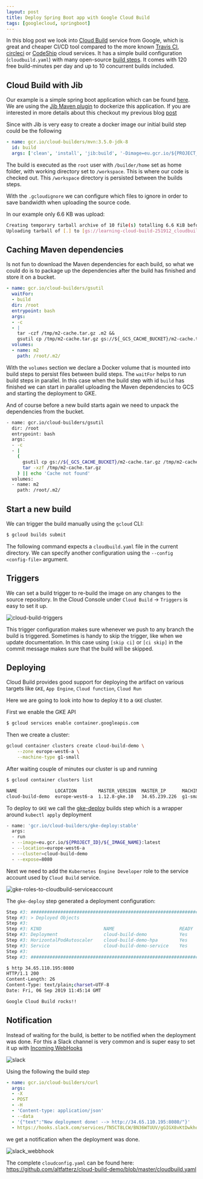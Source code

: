 ```yaml
---
layout: post
title: Deploy Spring Boot app with Google Cloud Build
tags: [googlecloud, springboot]
---
```


In this blog post we look into [Cloud Build](https://cloud.google.com/cloud-build/) service from Google, which is great and cheaper CI/CD tool compared to the more known [Travis CI](https://travis-ci.org/), [circleci](https://circleci.com/) or [CodeShip](https://codeship.com/) cloud services.
It has a simple build configuration (`cloudbuild.yaml`) with many open-source [build steps](https://github.com/GoogleCloudPlatform/cloud-builders-community). It comes with 120 free build-minutes per day and up to 10 concurrent builds included.

## Cloud Build with Jib

Our example is a simple spring boot application which can be found [here](https://github.com/altfatterz/cloud-build-demo).
We are using the [Jib Maven plugin](https://github.com/GoogleContainerTools/jib/tree/master/jib-maven-plugin) to dockerize this application. If you are interested in more details about this checkout my previous blog [post](https://zoltanaltfatter.com/2019/08/16/dockerizing-spring-boot-apps-with-jib/)  

Since with Jib is very easy to create a docker image our initial build step could be the following 

```yaml
- name: gcr.io/cloud-builders/mvn:3.5.0-jdk-8
  id: build
  args: ['clean', 'install', 'jib:build', '-Dimage=eu.gcr.io/${PROJECT_ID}/${_IMAGE_NAME}']
```

The build is executed as the `root` user with `/builder/home` set as home folder, with working directory set to `/workspace`. This is where our code is checked out.
This `/workspace` directory is persisted between the builds steps.
 
With the `.gcloudignore` we can configure which files to ignore in order to save bandwidth when uploading the source code.

In our example only 6.6 KB was upload:
 
```bash
Creating temporary tarball archive of 10 file(s) totalling 6.6 KiB before compression.
Uploading tarball of [.] to [gs://learning-cloud-build-251912_cloudbuild/source/1567805425.2-45e7381b7d114a6b9f7edda290d769c4.tgz]
```

## Caching Maven dependencies

Is not fun to download the Maven dependencies for each build, so what we could do is to package up the dependencies after the build has finished and store it on a bucket. 

```yaml
- name: gcr.io/cloud-builders/gsutil
  waitFor:
  - build
  dir: /root
  entrypoint: bash
  args:
  - -c
  - |
    tar -czf /tmp/m2-cache.tar.gz .m2 &&
    gsutil cp /tmp/m2-cache.tar.gz gs://${_GCS_CACHE_BUCKET}/m2-cache.tar.gz
  volumes:
  - name: m2
    path: /root/.m2/
```   

With the `volumes` section we declare a Docker volume that is mounted into build steps to persist files between build steps. 
The `waitFor` helps to run build steps in parallel. In this case when the build step with id `build` has finished we can start in parallel uploading the Maven dependencies to GCS and starting the deployment to GKE.

And of course before a new build starts again we need to unpack the dependencies from the bucket.

```bash
- name: gcr.io/cloud-builders/gsutil
  dir: /root
  entrypoint: bash
  args:
  - -c
  - |
    (
      gsutil cp gs://${_GCS_CACHE_BUCKET}/m2-cache.tar.gz /tmp/m2-cache.tar.gz &&
      tar -xzf /tmp/m2-cache.tar.gz
    ) || echo 'Cache not found'
  volumes:
  - name: m2
    path: /root/.m2/
``` 

## Start a new build

We can trigger the build manually using the `gcloud` CLI: 

```bash
$ gcloud builds submit
```

The following command expects a `cloudbuild.yaml` file in the current directory. We can specify another configuration using the `--config <config-file>` argument.

## Triggers

We can set a build trigger to re-build the image on any changes to the source repository. In the Cloud Console under `Cloud Build` -> `Triggers` is easy to set it up.

![cloud-build-triggers](/images/2019-09-06/cloub-build-triggers.png)

This trigger configuration makes sure whenever we push to any branch the build is triggered. Sometimes is handy to skip the trigger, like when we update documentation. In this case using `[skip ci]` or `[ci skip]` in the commit message makes sure that the build will be skipped.

## Deploying

Cloud Build provides good support for deploying the artifact on various targets like `GKE`, `App Engine`, `Cloud function`, `Cloud Run`
  
Here we are going to look into how to deploy it to a `GKE` cluster. 

First we enable the GKE API

```bash
$ gcloud services enable container.googleapis.com
```

Then we create a cluster:

```bash
gcloud container clusters create cloud-build-demo \
    --zone europe-west6-a \
    --machine-type g1-small  
```

After waiting couple of minutes our cluster is up and running

```bash
$ gcloud container clusters list

NAME              LOCATION        MASTER_VERSION  MASTER_IP      MACHINE_TYPE  NODE_VERSION   NUM_NODES  STATUS
cloud-build-demo  europe-west6-a  1.12.8-gke.10   34.65.239.226  g1-small      1.12.8-gke.10  3          RUNNING
```

To deploy to `GKE` we call the [gke-deploy](https://github.com/GoogleCloudPlatform/cloud-builders/tree/master/gke-deploy) builds step which is a wrapper around `kubectl apply` deployment

```bash
- name: 'gcr.io/cloud-builders/gke-deploy:stable'
  args:
  - run
  - --image=eu.gcr.io/${PROJECT_ID}/${_IMAGE_NAME}:latest
  - --location=europe-west6-a
  - --cluster=cloud-build-demo
  - --expose=8080
```

Next we need to add the `Kubernetes Engine Developer` role to the service account used by `Cloud Build` service.

![gke-roles-to-cloudbuild-serviceaccount](/images/2019-09-06/gke-role-to-cloudbuild-serviceaccount.png)

The `gke-deploy` step generated a deployment configuration:

```bash
Step #3: ################################################################################
Step #3: > Deployed Objects
Step #3:
Step #3: KIND                       NAME                        READY
Step #3: Deployment                 cloud-build-demo            Yes
Step #3: HorizontalPodAutoscaler    cloud-build-demo-hpa        Yes
Step #3: Service                    cloud-build-demo-service    Yes      34.65.110.195
Step #3:
Step #3: ################################################################################
```

```bash
$ http 34.65.110.195:8080
HTTP/1.1 200
Content-Length: 26
Content-Type: text/plain;charset=UTF-8
Date: Fri, 06 Sep 2019 11:45:14 GMT

Google Cloud Build rocks!!
```

## Notification

Instead of waiting for the build, is better to be notified when the deployment was done. For this a Slack channel is very common and is super easy to set it up with [Incoming WebHooks](https://api.slack.com/incoming-webhooks) 

![slack](/images/2019-09-06/slack-webhook.png)

Using the following the build step

```yaml
- name: gcr.io/cloud-builders/curl
  args:
  - -X
  - POST
  - -H
  - 'Content-type: application/json'
  - --data
  - '{"text":"New deployment done! --> http://34.65.110.195:8080/"}'
  - https://hooks.slack.com/services/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
```

we get a notification when the deployment was done.

![slack_webbhook](/images/2019-09-06/slack.png)

The complete `cloudconfig.yaml` can be found here: https://github.com/altfatterz/cloud-build-demo/blob/master/cloudbuild.yaml
